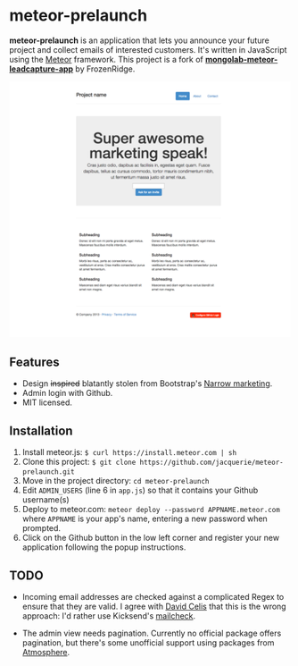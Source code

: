 # meteor-prelaunch #

**meteor-prelaunch** is an application that lets you announce your future
project and collect emails of interested customers. It's written in JavaScript
using the [Meteor](http://www.meteor.com/) framework. This project is a fork
of [**mongolab-meteor-leadcapture-app**](https://github.com/FrozenRidge/mongolab-meteor-leadcapture-app) by FrozenRidge.

![Preview](/detail.png?raw=true "Preview")

## Features ##

* Design ~~inspired~~ blatantly stolen from Bootstrap's [Narrow marketing](http://getbootstrap.com/2.3.2/examples/marketing-narrow.html).
* Admin login with Github.
* MIT licensed.

## Installation ##

1. Install meteor.js: `$ curl https://install.meteor.com | sh`
2. Clone this project: `$ git clone https://github.com/jacquerie/meteor-prelaunch.git`
3. Move in the project directory: `cd meteor-prelaunch`
4. Edit `ADMIN_USERS` (line 6 in `app.js`) so that it contains your Github username(s)
5. Deploy to meteor.com: `meteor deploy --password APPNAME.meteor.com` where `APPNAME`
is your app's name, entering a new password when prompted.
6. Click on the Github button in the low left corner and register your new application
following the popup instructions.

## TODO ##

* Incoming email addresses are checked against a complicated Regex to ensure that they
are valid. I agree with [David Celis](http://davidcel.is/blog/2012/09/06/stop-validating-email-addresses-with-regex/) that this is the wrong approach: I'd rather use
Kicksend's [mailcheck](https://github.com/Kicksend/mailcheck).

* The admin view needs pagination. Currently no official package offers pagination,
but there's some unofficial support using packages from [Atmosphere](https://atmosphere.meteor.com/).

